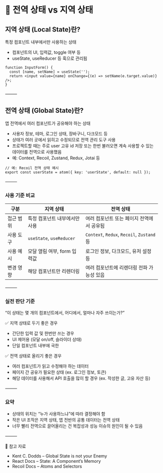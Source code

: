 # 🧩 전역 상태 vs 지역 상태

## 지역 상태 (Local State)란?

특정 컴포넌트 내부에서만 사용하는 상태
- 컴포넌트의 UI, 입력값, toggle 여부 등
- useState, useReducer 등 훅으로 관리됨
  
```
function InputForm() {
  const [name, setName] = useState('');
  return <input value={name} onChange={(e) => setName(e.target.value)} />;
}
```

⸻

## 전역 상태 (Global State)란?

앱 전역에서 여러 컴포넌트가 공유해야 하는 상태
- 사용자 정보, 테마, 로그인 상태, 장바구니, 다크모드 등
- 상태가 여러 곳에서 읽히고 수정되므로 전역 관리 도구 사용
- 프로젝트할 때는 주로 user 고유 id 저장 또는 한번 불러오면 계속 사용할 수 있는 데이터를 전역으로 사용했음
- 예: Context, Recoil, Zustand, Redux, Jotai 등

```
// 예: Recoil 전역 상태 예시
export const userState = atom({ key: 'userState', default: null });
```

⸻

### 사용 기준 비교
| 구분           | 지역 상태                               | 전역 상태                                           |
|----------------|------------------------------------------|-----------------------------------------------------|
| 접근 범위      | 특정 컴포넌트 내부에서만 사용            | 여러 컴포넌트 또는 페이지 전역에서 공유됨            |
| 사용 도구      | `useState`, `useReducer`                | `Context`, `Redux`, `Recoil`, `Zustand` 등          |
| 사용 예시      | 모달 열림 여부, form 입력값              | 로그인 정보, 다크모드, 유저 설정 등                 |
| 변경 영향      | 해당 컴포넌트만 리렌더링                 | 여러 컴포넌트에 리렌더링 전파 가능성 있음           |


⸻

### 실전 판단 기준

“이 상태는 몇 개의 컴포넌트에서, 어디에서, 얼마나 자주 쓰이는가?”

✅ 지역 상태로 두기 좋은 경우
- 간단한 입력 값 및 한번만 쓰는 경우
- UI 제어용 (모달 on/off, 슬라이더 상태)
- 단일 컴포넌트 내부에 국한
  
✅ 전역 상태로 올리기 좋은 경우
- 여러 컴포넌트가 읽고 수정해야 하는 데이터
- 페이지 간 공유가 필요한 상태 (ex. 로그인 정보, 토큰)
- 해당 데이터를 사용해서 API 호출을 많이 할 경우 (ex. 작성한 글, 고유 자산 등)

⸻

### 요약
- 상태의 위치는 “누가 사용하느냐”에 따라 결정해야 함
- 작은 UI 조작은 지역 상태, 앱 전반의 공통 데이터는 전역 상태
- 너무 빨리 전역으로 끌어올리는 건 복잡성과 성능 이슈의 원인이 될 수 있음

⸻

🔗 참고 자료
- Kent C. Dodds – Global State is not your Enemy
- React Docs – State: A Component’s Memory
- Recoil Docs – Atoms and Selectors
